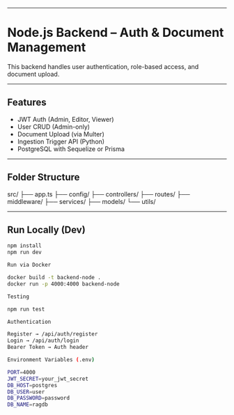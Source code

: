 
---

# Node.js Backend – Auth & Document Management

This backend handles user authentication, role-based access, and document upload.

---

## Features

- JWT Auth (Admin, Editor, Viewer)
- User CRUD (Admin-only)
- Document Upload (via Multer)
- Ingestion Trigger API (Python)
- PostgreSQL with Sequelize or Prisma

---

## Folder Structure

src/
├── app.ts
├── config/
├── controllers/
├── routes/
├── middleware/
├── services/
├── models/
└── utils/


---

## Run Locally (Dev)

```bash
npm install
npm run dev

Run via Docker

docker build -t backend-node .
docker run -p 4000:4000 backend-node

Testing

npm run test

Authentication

Register → /api/auth/register
Login → /api/auth/login
Bearer Token → Auth header

Environment Variables (.env)

PORT=4000
JWT_SECRET=your_jwt_secret
DB_HOST=postgres
DB_USER=user
DB_PASSWORD=password
DB_NAME=ragdb



